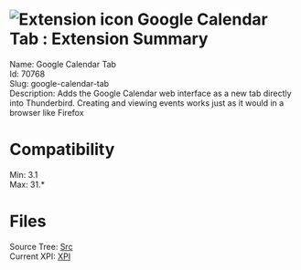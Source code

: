 # ![Extension icon](https://addons.thunderbird.net/user-media/addon_icons/70/70768-64.png?modified=1352536780) Google Calendar Tab : Extension Summary

Name: Google Calendar Tab  
Id: 70768  
Slug: google-calendar-tab  
Description: Adds the Google Calendar web interface as a new tab directly into Thunderbird.  Creating and viewing events works just as it would in a browser like Firefox
  

# Compatibility
Min: 3.1  
Max: 31.*  

# Files

Source Tree: [Src](C:/Dev/Thunderbird/ThunderKdB/xall/xOther/70768-google-calendar-tab/src)  
Current XPI: [XPI](C:/Dev/Thunderbird/ThunderKdB/xall/xOther/70768-google-calendar-tab/xpi)  



